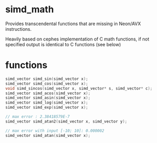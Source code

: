 # simd_math

Provides transcendental functions that are missing in Neon/AVX instructions.

Heavily based on cephes implementation of C math functions, if not specified output is identical to C functions (see below)

# functions

```C
simd_vector simd_sin(simd_vector x);
simd_vector simd_cos(simd_vector x);
void simd_sincos(simd_vector x, simd_vector* s, simd_vector* c);
simd_vector simd_acos(simd_vector x); 
simd_vector simd_asin(simd_vector x);
simd_vector simd_log(simd_vector x);
simd_vector simd_exp(simd_vector x);
```

```C
// max error : 2.38418579E-7
simd_vector simd_atan2(simd_vector x, simd_vector y);

// max error with input [-10; 10]: 0.000002
simd_vector simd_atan(simd_vector x); 
```
